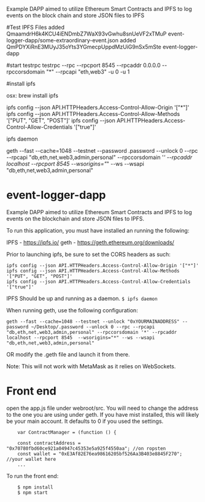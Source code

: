 Example DAPP aimed to utilize Ethereum Smart Contracts and IPFS to log events on the block chain and store JSON files to IPFS

#Test IPFS Files
added QmaamdrH6k4KCU4iENDmbZ7WaX93vGwhu8snUeVF2xTMuP event-logger-dapp/some-extraordinary-event.json
added QmPDYXiRnE3MUyJ35oYts3YGmecpUppdMzUiG9nSx5mSte event-logger-dapp


#start testrpc
testrpc --rpc --rpcport 8545 --rpcaddr 0.0.0.0 --rpccorsdomain "*" --rpcapi "eth,web3" -u 0 -u 1

#install ipfs 

osx: brew install ipfs

ipfs config --json API.HTTPHeaders.Access-Control-Allow-Origin '["*"]'
ipfs config --json API.HTTPHeaders.Access-Control-Allow-Methods '["PUT", "GET", "POST"]'
ipfs config --json API.HTTPHeaders.Access-Control-Allow-Credentials '["true"]'

ipfs daemon 


geth --fast --cache=1048 --testnet --password .password --unlock 0 --rpc --rpcapi "db,eth,net,web3,admin,personal" --rpccorsdomain '*' --rpcaddr localhost --rpcport 8545  --wsorigins="*" --ws --wsapi "db,eth,net,web3,admin,personal"

# event-logger-dapp
Example DAPP aimed to utilize Ethereum Smart Contracts and IPFS to log events on the blockchain and store JSON files to IPFS.

To run this application, you must have installed an running the following: 

IPFS - https://ipfs.io/
geth - https://geth.ethereum.org/downloads/

Prior to launching ipfs, be sure to set the CORS headers as such: 

``` 
ipfs config --json API.HTTPHeaders.Access-Control-Allow-Origin '["*"]' 
ipfs config --json API.HTTPHeaders.Access-Control-Allow-Methods '["PUT", "GET", "POST"]' 
ipfs config --json API.HTTPHeaders.Access-Control-Allow-Credentials '["true"]'
```

IPFS Should be up and running as a daemon. 
```$ ipfs daemon ```

When running geth, use the following configuration: 

```geth --fast --cache=1048 --testnet --unlock "0xYOURMAINADDRESS" --password ~/Desktop/.password --unlock 0 --rpc --rpcapi "db,eth,net,web3,admin,personal" --rpccorsdomain '*' --rpcaddr localhost --rpcport 8545  --wsorigins="*" --ws --wsapi "db,eth,net,web3,admin,personal"```

OR modify the .geth file and launch it from there. 

Note: This will not work with MetaMask as it relies on WebSockets. 

# Front end
open the app.js file under webroot/src. You will need to change the address to the one you are using under geth. If you have mist installed, this will likely be your main account. It defaults to 0 if you used the settings. 
```
    var ContractManager = (function () {

	const contractAddress = "0x70780fbd60ce921a04947c45353e5a925f4550aa"; //on ropsten
	const wallet = "0xE3Af82E76ea98616205bf526Aa3B403e8845F270"; //your wallet here
    ...
```

To run the front end:
``` $cd webroot
    $ npm install
    $ npm start
```

